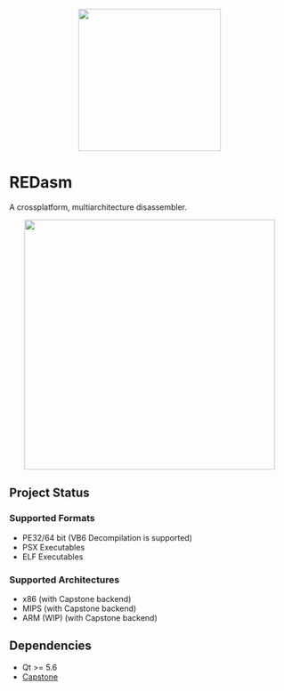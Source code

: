 <p align="center">
  <img width=256 height=256 src="https://github.com/Dax89/REDasm/blob/master/artwork/redasm.png?raw=true"/>
</p>

# REDasm
A crossplatform, multiarchitecture disassembler.

<p align="center">
<img height="450" src="https://github.com/Dax89/REDasm/blob/master/artwork/REDasm.png?raw=true">
</p>

## Project Status

### Supported Formats
- PE32/64 bit (VB6 Decompilation is supported)
- PSX Executables
- ELF Executables

### Supported Architectures
- x86 (with Capstone backend)
- MIPS (with Capstone backend)
- ARM (WIP) (with Capstone backend)

## Dependencies
- Qt >= 5.6
- [Capstone](https://github.com/aquynh/capstone) 
